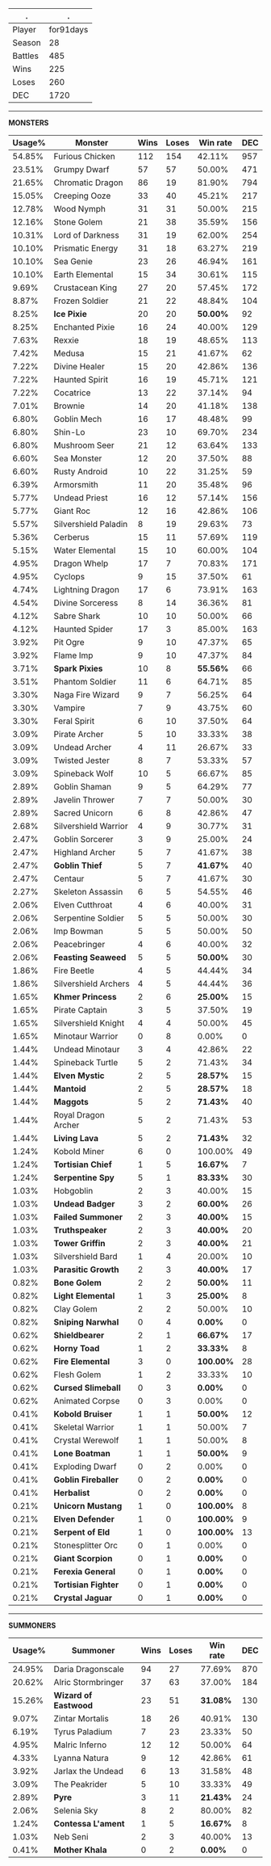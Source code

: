 .|.
|-|-
Player|for91days
Season|28
Battles|485
Wins|225
Loses|260
DEC|1720

---
**MONSTERS**

Usage%|Monster|Wins|Loses|Win rate|DEC|
-|-|-|-|-|-|
54.85%|Furious Chicken|112|154|42.11%|957|
23.51%|Grumpy Dwarf|57|57|50.00%|471|
21.65%|Chromatic Dragon|86|19|81.90%|794|
15.05%|Creeping Ooze|33|40|45.21%|217|
12.78%|Wood Nymph|31|31|50.00%|215|
12.16%|Stone Golem|21|38|35.59%|156|
10.31%|Lord of Darkness|31|19|62.00%|254|
10.10%|Prismatic Energy|31|18|63.27%|219|
10.10%|Sea Genie|23|26|46.94%|161|
10.10%|Earth Elemental|15|34|30.61%|115|
9.69%|Crustacean King|27|20|57.45%|172|
8.87%|Frozen Soldier|21|22|48.84%|104|
8.25%|**Ice Pixie**|20|20|**50.00%**|92|
8.25%|Enchanted Pixie|16|24|40.00%|129|
7.63%|Rexxie|18|19|48.65%|113|
7.42%|Medusa|15|21|41.67%|62|
7.22%|Divine Healer|15|20|42.86%|136|
7.22%|Haunted Spirit|16|19|45.71%|121|
7.22%|Cocatrice|13|22|37.14%|94|
7.01%|Brownie|14|20|41.18%|138|
6.80%|Goblin Mech|16|17|48.48%|99|
6.80%|Shin-Lo|23|10|69.70%|234|
6.80%|Mushroom Seer|21|12|63.64%|133|
6.60%|Sea Monster|12|20|37.50%|88|
6.60%|Rusty Android|10|22|31.25%|59|
6.39%|Armorsmith|11|20|35.48%|96|
5.77%|Undead Priest|16|12|57.14%|156|
5.77%|Giant Roc|12|16|42.86%|106|
5.57%|Silvershield Paladin|8|19|29.63%|73|
5.36%|Cerberus|15|11|57.69%|119|
5.15%|Water Elemental|15|10|60.00%|104|
4.95%|Dragon Whelp|17|7|70.83%|171|
4.95%|Cyclops|9|15|37.50%|61|
4.74%|Lightning Dragon|17|6|73.91%|163|
4.54%|Divine Sorceress|8|14|36.36%|81|
4.12%|Sabre Shark|10|10|50.00%|66|
4.12%|Haunted Spider|17|3|85.00%|163|
3.92%|Pit Ogre|9|10|47.37%|65|
3.92%|Flame Imp|9|10|47.37%|84|
3.71%|**Spark Pixies**|10|8|**55.56%**|66|
3.51%|Phantom Soldier|11|6|64.71%|85|
3.30%|Naga Fire Wizard|9|7|56.25%|64|
3.30%|Vampire|7|9|43.75%|60|
3.30%|Feral Spirit|6|10|37.50%|64|
3.09%|Pirate Archer|5|10|33.33%|38|
3.09%|Undead Archer|4|11|26.67%|33|
3.09%|Twisted Jester|8|7|53.33%|57|
3.09%|Spineback Wolf|10|5|66.67%|85|
2.89%|Goblin Shaman|9|5|64.29%|77|
2.89%|Javelin Thrower|7|7|50.00%|30|
2.89%|Sacred Unicorn|6|8|42.86%|47|
2.68%|Silvershield Warrior|4|9|30.77%|31|
2.47%|Goblin Sorcerer|3|9|25.00%|24|
2.47%|Highland Archer|5|7|41.67%|38|
2.47%|**Goblin Thief**|5|7|**41.67%**|40|
2.47%|Centaur|5|7|41.67%|30|
2.27%|Skeleton Assassin|6|5|54.55%|46|
2.06%|Elven Cutthroat|4|6|40.00%|31|
2.06%|Serpentine Soldier|5|5|50.00%|30|
2.06%|Imp Bowman|5|5|50.00%|50|
2.06%|Peacebringer|4|6|40.00%|32|
2.06%|**Feasting Seaweed**|5|5|**50.00%**|30|
1.86%|Fire Beetle|4|5|44.44%|34|
1.86%|Silvershield Archers|4|5|44.44%|36|
1.65%|**Khmer Princess**|2|6|**25.00%**|15|
1.65%|Pirate Captain|3|5|37.50%|19|
1.65%|Silvershield Knight|4|4|50.00%|45|
1.65%|Minotaur Warrior|0|8|0.00%|0|
1.44%|Undead Minotaur|3|4|42.86%|22|
1.44%|Spineback Turtle|5|2|71.43%|34|
1.44%|**Elven Mystic**|2|5|**28.57%**|15|
1.44%|**Mantoid**|2|5|**28.57%**|18|
1.44%|**Maggots**|5|2|**71.43%**|40|
1.44%|Royal Dragon Archer|5|2|71.43%|53|
1.44%|**Living Lava**|5|2|**71.43%**|32|
1.24%|Kobold Miner|6|0|100.00%|49|
1.24%|**Tortisian Chief**|1|5|**16.67%**|7|
1.24%|**Serpentine Spy**|5|1|**83.33%**|30|
1.03%|Hobgoblin|2|3|40.00%|15|
1.03%|**Undead Badger**|3|2|**60.00%**|26|
1.03%|**Failed Summoner**|2|3|**40.00%**|15|
1.03%|**Truthspeaker**|2|3|**40.00%**|20|
1.03%|**Tower Griffin**|2|3|**40.00%**|21|
1.03%|Silvershield Bard|1|4|20.00%|10|
1.03%|**Parasitic Growth**|2|3|**40.00%**|17|
0.82%|**Bone Golem**|2|2|**50.00%**|11|
0.82%|**Light Elemental**|1|3|**25.00%**|8|
0.82%|Clay Golem|2|2|50.00%|10|
0.82%|**Sniping Narwhal**|0|4|**0.00%**|0|
0.62%|**Shieldbearer**|2|1|**66.67%**|17|
0.62%|**Horny Toad**|1|2|**33.33%**|8|
0.62%|**Fire Elemental**|3|0|**100.00%**|28|
0.62%|Flesh Golem|1|2|33.33%|10|
0.62%|**Cursed Slimeball**|0|3|**0.00%**|0|
0.62%|Animated Corpse|0|3|0.00%|0|
0.41%|**Kobold Bruiser**|1|1|**50.00%**|12|
0.41%|Skeletal Warrior|1|1|50.00%|7|
0.41%|Crystal Werewolf|1|1|50.00%|8|
0.41%|**Lone Boatman**|1|1|**50.00%**|9|
0.41%|Exploding Dwarf|0|2|0.00%|0|
0.41%|**Goblin Fireballer**|0|2|**0.00%**|0|
0.41%|**Herbalist**|0|2|**0.00%**|0|
0.21%|**Unicorn Mustang**|1|0|**100.00%**|8|
0.21%|**Elven Defender**|1|0|**100.00%**|9|
0.21%|**Serpent of Eld**|1|0|**100.00%**|13|
0.21%|Stonesplitter Orc|0|1|0.00%|0|
0.21%|**Giant Scorpion**|0|1|**0.00%**|0|
0.21%|**Ferexia General**|0|1|**0.00%**|0|
0.21%|**Tortisian Fighter**|0|1|**0.00%**|0|
0.21%|**Crystal Jaguar**|0|1|**0.00%**|0|

---
**SUMMONERS**

Usage%|Summoner|Wins|Loses|Win rate|DEC|
-|-|-|-|-|-|
24.95%|Daria Dragonscale|94|27|77.69%|870|
20.62%|Alric Stormbringer|37|63|37.00%|184|
15.26%|**Wizard of Eastwood**|23|51|**31.08%**|130|
9.07%|Zintar Mortalis|18|26|40.91%|130|
6.19%|Tyrus Paladium|7|23|23.33%|50|
4.95%|Malric Inferno|12|12|50.00%|64|
4.33%|Lyanna Natura|9|12|42.86%|61|
3.92%|Jarlax the Undead|6|13|31.58%|48|
3.09%|The Peakrider|5|10|33.33%|49|
2.89%|**Pyre**|3|11|**21.43%**|24|
2.06%|Selenia Sky|8|2|80.00%|82|
1.24%|**Contessa L'ament**|1|5|**16.67%**|8|
1.03%|Neb Seni|2|3|40.00%|13|
0.41%|**Mother Khala**|0|2|**0.00%**|0|
